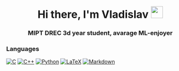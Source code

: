 <h1 align="center">Hi there, I'm Vladislav</a> 
<img src="https://github.com/blackcater/blackcater/raw/main/images/Hi.gif" height="32"/></h1>
<h3 align="center">MIPT DREC 3d year student, avarage ML-enjoyer </h3>

### Languages
[![C](https://img.shields.io/badge/c-%2300599C.svg?style=for-the-badge&logo=c&logoColor=white)](https://github.com/ladnlav)
[![C++](https://img.shields.io/badge/c++-%2300599C.svg?style=for-the-badge&logo=c%2B%2B&logoColor=white)](https://github.com/ladnlav)
[![Python](https://img.shields.io/badge/python-3670A0?style=for-the-badge&logo=python&logoColor=ffdd54)](https://github.com/ladnlav)
[![LaTeX](https://img.shields.io/badge/latex-%23008080.svg?style=for-the-badge&logo=latex&logoColor=white)](https://github.com/ladnlav)
[![Markdown](https://img.shields.io/badge/markdown-%23000000.svg?style=for-the-badge&logo=markdown&logoColor=white)](https://github.com/ladnlav)

<!--
**ladnlav/ladnlav** is a ✨ _special_ ✨ repository because its `README.md` (this file) appears on your GitHub profile.

Here are some ideas to get you started:

- 🔭 I’m currently working on ...
- 🌱 I’m currently learning ...
- 👯 I’m looking to collaborate on ...
- 🤔 I’m looking for help with ...
- 💬 Ask me about ...
- 📫 How to reach me: ...
- 😄 Pronouns: ...
- ⚡ Fun fact: ...
-->
